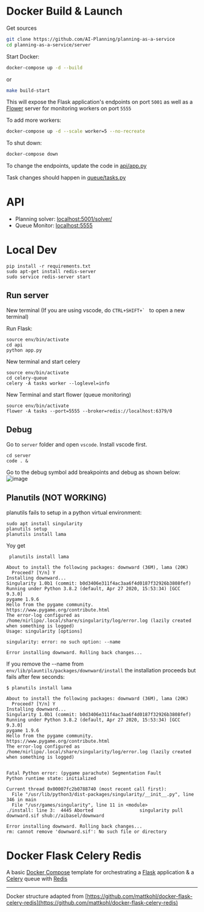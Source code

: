 # Docker Build & Launch

Get sources
 
```bash
git clone https://github.com/AI-Planning/planning-as-a-service
cd planning-as-a-service/server
```

Start Docker:

```bash
docker-compose up -d --build
```

or 

```bash
make build-start
```

This will expose the Flask application's endpoints on port `5001` as well as a [Flower](https://github.com/mher/flower) server for monitoring workers on port `5555`

To add more workers:
```bash
docker-compose up -d --scale worker=5 --no-recreate
```

To shut down:

```bash
docker-compose down
```

To change the endpoints, update the code in [api/app.py](api/app.py)

Task changes should happen in [queue/tasks.py](celery-queue/tasks.py) 

# API

- Planning solver: [localhost:5001/solver/](http://localhost:5001/solver/) 
- Queue Monitor: [localhost:5555](http://localhost:5555)

# Local Dev



```
pip install -r requirements.txt
sudo apt-get install redis-server
sudo service redis-server start
```

## Run server


New terminal (If you are using vscode, do ```CTRL+SHIFT+` ``` to open a new terminal)

Run Flask:
```
source env/bin/activate
cd api
python app.py
```

New terminal and start celery
```
source env/bin/activate
cd celery-queue
celery -A tasks worker --loglevel=info
```

New Terminal and start flower (queue monitoring)

```
source env/bin/activate
flower -A tasks --port=5555 --broker=redis://localhost:6379/0
```

## Debug

Go to `server` folder and open `vscode`. Install vscode first.

```
cd server
code . &
```

Go to the debug symbol add breakpoints and debug as shown below:
![image](https://github.com/AI-Planning/planning-as-a-service/blob/master/docs/videos/debug.gif)

## Planutils (NOT WORKING)
planutils fails to setup in a python virtual environment:

```
sudo apt install singularity
planutils setup
planutils install lama
```

Yoy get

```
 planutils install lama

About to install the following packages: downward (36M), lama (20K)
  Proceed? [Y/n] Y
Installing downward...
Singularity 1.0b1 (commit: b0d3406e311f4ac3aa6f4d0187f32926b3808fef)
Running under Python 3.8.2 (default, Apr 27 2020, 15:53:34) [GCC 9.3.0]
pygame 1.9.6
Hello from the pygame community. https://www.pygame.org/contribute.html
The error-log configured as /home/nirlipo/.local/share/singularity/log/error.log (lazily created when something is logged)
Usage: singularity [options]

singularity: error: no such option: --name

Error installing downward. Rolling back changes...

```

If you remove the --name from ```env/lib/plauntils/packages/downward/install``` the installation proceeds but fails after few seconds:

```
$ planutils install lama

About to install the following packages: downward (36M), lama (20K)
  Proceed? [Y/n] Y
Installing downward...
Singularity 1.0b1 (commit: b0d3406e311f4ac3aa6f4d0187f32926b3808fef)
Running under Python 3.8.2 (default, Apr 27 2020, 15:53:34) [GCC 9.3.0]
pygame 1.9.6
Hello from the pygame community. https://www.pygame.org/contribute.html
The error-log configured as /home/nirlipo/.local/share/singularity/log/error.log (lazily created when something is logged)


Fatal Python error: (pygame parachute) Segmentation Fault
Python runtime state: initialized

Current thread 0x00007fc2b0788740 (most recent call first):
  File "/usr/lib/python3/dist-packages/singularity/__init__.py", line 346 in main
  File "/usr/games/singularity", line 11 in <module>
./install: line 3:  4445 Aborted                 singularity pull downward.sif shub://aibasel/downward

Error installing downward. Rolling back changes...
rm: cannot remove 'downward.sif': No such file or directory
```
# Docker Flask Celery Redis

A basic [Docker Compose](https://docs.docker.com/compose/) template for orchestrating a [Flask](http://flask.pocoo.org/) application & a [Celery](http://www.celeryproject.org/) queue with [Redis](https://redis.io/)

---

Docker structure adapted from [https://github.com/mattkohl/docker-flask-celery-redis](https://github.com/mattkohl/docker-flask-celery-redis)

